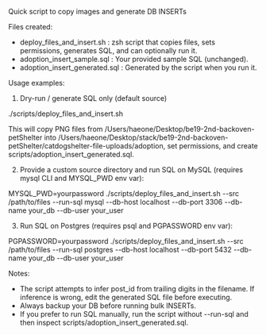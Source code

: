 Quick script to copy images and generate DB INSERTs

Files created:
- deploy_files_and_insert.sh  : zsh script that copies files, sets permissions, generates SQL, and can optionally run it.
- adoption_insert_sample.sql : Your provided sample SQL (unchanged).
- adoption_insert_generated.sql : Generated by the script when you run it.

Usage examples:

1) Dry-run / generate SQL only (default source)

  ./scripts/deploy_files_and_insert.sh

This will copy PNG files from /Users/haeone/Desktop/be19-2nd-backoven-petShelter into
/Users/haeone/Desktop/stack/be19-2nd-backoven-petShelter/catdogshelter-file-uploads/adoption,
set permissions, and create scripts/adoption_insert_generated.sql.

2) Provide a custom source directory and run SQL on MySQL (requires mysql CLI and MYSQL_PWD env var):

  MYSQL_PWD=yourpassword ./scripts/deploy_files_and_insert.sh --src /path/to/files --run-sql mysql --db-host localhost --db-port 3306 --db-name your_db --db-user your_user

3) Run SQL on Postgres (requires psql and PGPASSWORD env var):

  PGPASSWORD=yourpassword ./scripts/deploy_files_and_insert.sh --src /path/to/files --run-sql postgres --db-host localhost --db-port 5432 --db-name your_db --db-user your_user

Notes:
- The script attempts to infer post_id from trailing digits in the filename. If inference is wrong, edit the generated SQL file before executing.
- Always backup your DB before running bulk INSERTs.
- If you prefer to run SQL manually, run the script without --run-sql and then inspect scripts/adoption_insert_generated.sql.
